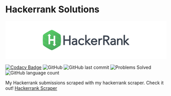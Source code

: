 # Hackerrank Solutions

<p align="center">
	<a href="https://www.hackerrank.com/jainamd"><img src="assets/title-hackerrank.jpg"></a>
</p>

[![Codacy Badge](https://app.codacy.com/project/badge/Grade/b742c74db3bc4f8f978abfaa57b08475)](https://www.codacy.com/manual/th3c0d3br34ker/hackerrank-solutions?utm_source=github.com&utm_medium=referral&utm_content=th3c0d3br34ker/hackerrank-solutions&utm_campaign=Badge_Grade) ![GitHub](https://img.shields.io/github/license/th3c0d3br34ker/hackerrank-solutions) ![GitHub last commit](https://img.shields.io/github/last-commit/th3c0d3br34ker/hackerrank-solutions) ![Problems Solved](https://img.shields.io/badge/Problems%20Solved-230-brightgreen.svg) ![GitHub language count](https://img.shields.io/github/languages/count/th3c0d3br34ker/hackerrank-solutions)

My Hackerrank submissions scraped with my hackerrank scraper. Check it out! [Hackerrank Scraper](https://github.com/th3c0d3br34ker/hackerrank-scraper-selenium)
